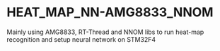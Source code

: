 # HEAT_MAP_NN-AMG8833_NNOM
Mainly using AMG8833,  RT-Thread and NNOM libs to run heat-map recognition and setup neural network on STM32F4
